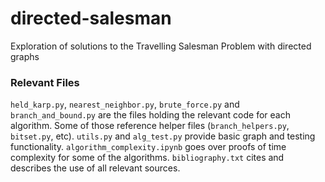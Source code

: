 # directed-salesman
Exploration of solutions to the Travelling Salesman Problem with directed graphs


### Relevant Files
`held_karp.py`, `nearest_neighbor.py`, `brute_force.py` and `branch_and_bound.py` are the files holding the relevant code for each algorithm. Some of those reference helper files (`branch_helpers.py`, `bitset.py`, etc). `utils.py` and `alg_test.py` provide basic graph and testing functionality. `algorithm_complexity.ipynb` goes over proofs of time complexity for some of the algorithms. `bibliography.txt` cites and describes the use of all relevant sources.